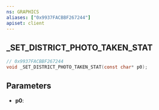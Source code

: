 ```yaml
---
ns: GRAPHICS
aliases: ["0x9937FACBBF267244"]
apiset: client
---
```

## _SET_DISTRICT_PHOTO_TAKEN_STAT

```c
// 0x9937FACBBF267244
void _SET_DISTRICT_PHOTO_TAKEN_STAT(const char* p0);
```


## Parameters
* **p0**:



